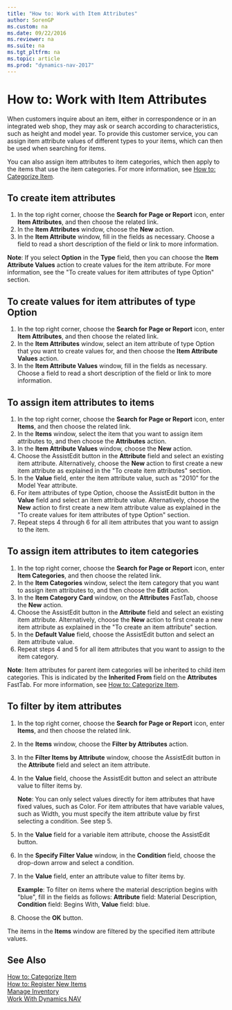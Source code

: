 ```yaml
---
title: "How to: Work with Item Attributes"
author: SorenGP
ms.custom: na
ms.date: 09/22/2016
ms.reviewer: na
ms.suite: na
ms.tgt_pltfrm: na
ms.topic: article
ms.prod: "dynamics-nav-2017"
---
```


# How to: Work with Item Attributes
When customers inquire about an item, either in correspondence or in an integrated web shop, they may ask or search according to characteristics, such as height and model year. To provide this customer service, you can assign item attribute values of different types to your items, which can then be used when searching for items.

You can also assign item attributes to item categories, which then apply to the items that use the item categories. For more information, see [How to: Categorize Item](inventory-how-categorize-items.md).

## To create item attributes
1. In the top right corner, choose the **Search for Page or Report** icon, enter **Item Attributes**, and then choose the related link.
2. In the **Item Attributes** window, choose the **New** action.
3. In the **Item Attribute** window, fill in the fields as necessary. Choose a field to read a short description of the field or link to more information.

**Note**: If you select **Option** in the **Type** field, then you can choose the **Item Attribute Values** action to create values for the item attribute. For more information, see the "To create values for item attributes of type Option" section.  

## To create values for item attributes of type Option
1. In the top right corner, choose the **Search for Page or Report** icon, enter **Item Attributes**, and then choose the related link.
2. In the **Item Attributes** window, select an item attribute of type Option that you want to create values for, and then choose the **Item Attribute Values** action.
3. In the **Item Attribute Values** window, fill in the fields as necessary. Choose a field to read a short description of the field or link to more information.

## To assign item attributes to items
1. In the top right corner, choose the **Search for Page or Report** icon, enter **Items**, and then choose the related link.
2. In the **Items** window, select the item that you want to assign item attributes to, and then choose the **Attributes** action.
3. In the **Item Attribute Values** window, choose the **New** action.
4. Choose the AssistEdit button in the **Attribute** field and select an existing item attribute. Alternatively, choose the **New** action to first create a new item attribute as explained in the "To create item attributes" section.
5. In the **Value** field, enter the item attribute value, such as "2010" for the Model Year attribute.
6. For item attributes of type Option, choose the AssistEdit button in the **Value** field and select an item attribute value. Alternatively, choose the **New** action to first create a new item attribute value as explained in the "To create values for item attributes of type Option" section.
7. Repeat steps 4 through 6 for all item attributes that you want to assign to the item.

## To assign item attributes to item categories
1. In the top right corner, choose the **Search for Page or Report** icon, enter **Item Categories**, and then choose the related link.
2. In the **Item Categories** window, select the item category that you want to assign item attributes to, and then choose the **Edit** action.
3. In the **Item Category Card** window, on the **Attributes** FastTab, choose the **New** action.
4. Choose the AssistEdit button in the **Attribute** field and select an existing item attribute. Alternatively, choose the **New** action to first create a new item attribute as explained in the "To create an item attribute" section.
5. In the **Default Value** field, choose the AssistEdit button and select an item attribute value.
6. Repeat steps 4 and 5 for all item attributes that you want to assign to the item category.

**Note**: Item attributes for parent item categories will be inherited to child item categories. This is indicated by the **Inherited From** field on the **Attributes** FastTab. For more information, see [How to: Categorize Item](inventory-how-categorize-items.md).

## To filter by item attributes
1. In the top right corner, choose the **Search for Page or Report** icon, enter **Items**, and then choose the related link.
2. In the **Items** window, choose the **Filter by Attributes** action.
3. In the **Filter Items by Attribute** window, choose the AssistEdit button in the **Attribute** field and select an item attribute.
4. In the **Value** field, choose the AssistEdit button and select an attribute value to filter items by.

    **Note**: You can only select values directly for item attributes that have fixed values, such as Color. For item attributes that have variable values, such as Width, you must specify the item attribute value by first selecting a condition. See step 5.
5. In the **Value** field for a variable item attribute, choose the AssistEdit button.
6. In the **Specify Filter Value** window, in the **Condition** field, choose the drop-down arrow and select a condition.
7. In the **Value** field, enter an attribute value to filter items by.

    **Example**: To filter on items where the material description begins with "blue", fill in the fields as follows: **Attribute** field: Material Description, **Condition** field: Begins With, **Value** field: blue.
8. Choose the **OK** button.   

The items in the **Items** window are filtered by the specified item attribute values.

## See Also
[How to: Categorize Item](inventory-how-categorize-items.md)    
[How to: Register New Items](inventory-how-register-new-items.md)  
[Manage Inventory](inventory-manage-inventory.md)  
[Work With Dynamics NAV](ui-work-product.md)
